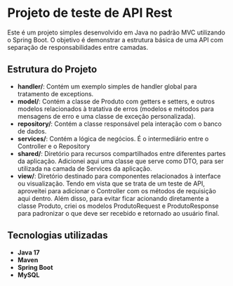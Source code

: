 # Projeto de teste de API Rest

Este é um projeto simples desenvolvido em Java no padrão MVC utilizando o Spring Boot. O objetivo é demonstrar a estrutura básica de uma API com separação de responsabilidades entre camadas.

## Estrutura do Projeto

- **handler/**: Contém um exemplo simples de handler global para tratamento de exceptions.
- **model/**: Contém a classe de Produto com getters e setters, e outros modelos relacionados à tratativa de erros (modelos e métodos para mensagens de erro e uma classe de exceção personalizada).
- **repository/**: Contém a classe responsável pela interação com o banco de dados.
- **services/**: Contém a lógica de negócios. É o intermediário entre o Controller e o Repository
- **shared/**: Diretório para recursos compartilhados entre diferentes partes da aplicação. Adicionei aqui uma classe que serve como DTO, para ser utilizada na camada de Services da aplicação.
- **view/**: Diretório destinado para componentes relacionados à interface ou visualização. Tendo em vista que se trata de um teste de API, aproveitei para adicionar o Controller com os métodos de requisição aqui dentro. Além disso, para evitar ficar acionando diretamente a classe Produto, criei os modelos ProdutoRequest e ProdutoResponse para padronizar o que deve ser recebido e retornado ao usuário final.  

## Tecnologias utilizadas

- **Java 17**
- **Maven**
- **Spring Boot**
- **MySQL**
